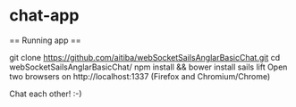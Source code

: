# chat-app

== Running app ==

git clone https://github.com/aitiba/webSocketSailsAnglarBasicChat.git
cd webSocketSailsAnglarBasicChat/
npm install && bower install
sails lift
Open two browsers on http://localhost:1337 (Firefox and Chromium/Chrome)

Chat each other! :-)
